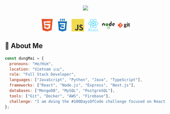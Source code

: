 <h1 align="center">
  <img src="https://readme-typing-svg.herokuapp.com/?lines=Hello,+World!+👋;I'm+Dung+Mai;Full+Stack+Developer;Welcome+to+my+profile!&center=true&size=30">
</h1>

<div align="center">
  <img src="https://github.com/devicons/devicon/blob/master/icons/html5/html5-original.svg" title="HTML5" alt="HTML" width="40" height="40"/>&nbsp;
  <img src="https://github.com/devicons/devicon/blob/master/icons/css3/css3-plain-wordmark.svg" title="CSS3" alt="CSS" width="40" height="40"/>&nbsp;
  <img src="https://github.com/devicons/devicon/blob/master/icons/javascript/javascript-original.svg" title="JavaScript" alt="JavaScript" width="40" height="40"/>&nbsp;
  <img src="https://github.com/devicons/devicon/blob/master/icons/react/react-original-wordmark.svg" title="React" alt="React" width="40" height="40"/>&nbsp;
  <img src="https://github.com/devicons/devicon/blob/master/icons/nodejs/nodejs-original-wordmark.svg" title="NodeJS" alt="NodeJS" width="40" height="40"/>&nbsp;
  <img src="https://github.com/devicons/devicon/blob/master/icons/git/git-original-wordmark.svg" title="Git" alt="Git" width="40" height="40"/>
</div>

## 🚀 About Me

```javascript
const dungMai = {
  pronouns: "He/Him",
  location: "Vietnam 🇻🇳",
  role: "Full Stack Developer",
  languages: ["JavaScript", "Python", "Java", "TypeScript"],
  frameworks: ["React", "Node.js", "Express", "Next.js"],
  databases: ["MongoDB", "MySQL", "PostgreSQL"],
  tools: ["Git", "Docker", "AWS", "Firebase"],
  challenge: "I am doing the #100DaysOfCode challenge focused on React and Node.js"
};
```
